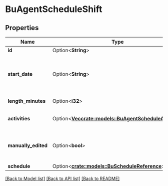 # BuAgentScheduleShift

## Properties

Name | Type | Description | Notes
------------ | ------------- | ------------- | -------------
**id** | Option<**String**> | The ID of the shift | [optional]
**start_date** | Option<**String**> | The start date of this shift. Date time is represented as an ISO-8601 string. For example: yyyy-MM-ddTHH:mm:ss[.mmm]Z | [optional][readonly]
**length_minutes** | Option<**i32**> | The length of this shift in minutes | [optional][readonly]
**activities** | Option<[**Vec<crate::models::BuAgentScheduleActivity>**](BuAgentScheduleActivity.md)> | The activities associated with this shift | [optional]
**manually_edited** | Option<**bool**> | Whether this shift was manually edited. This is only set by clients and is used for rescheduling | [optional]
**schedule** | Option<[**crate::models::BuScheduleReference**](BuScheduleReference.md)> |  | [optional]

[[Back to Model list]](../README.md#documentation-for-models) [[Back to API list]](../README.md#documentation-for-api-endpoints) [[Back to README]](../README.md)


